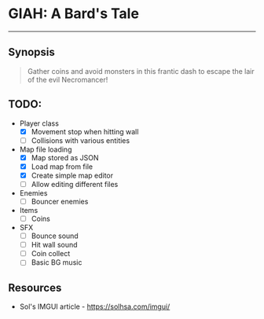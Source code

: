 # GIAH: A Bard's Tale
---
## Synopsis
> Gather coins and avoid monsters in this frantic dash to escape the lair of the evil Necromancer!

## TODO:
* Player class
    - [x] Movement stop when hitting wall
    - [ ] Collisions with various entities
* Map file loading
    - [x] Map stored as JSON
    - [x] Load map from file
    - [x] Create simple map editor
    - [ ] Allow editing different files
* Enemies
    - [ ] Bouncer enemies
* Items
    - [ ] Coins
* SFX
    - [ ] Bounce sound
    - [ ] Hit wall sound
    - [ ] Coin collect
    - [ ] Basic BG music

## Resources
 - Sol's IMGUI article - https://solhsa.com/imgui/
